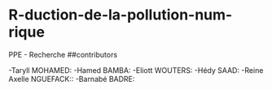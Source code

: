 # R-duction-de-la-pollution-num-rique
PPE - Recherche
##contributors

  -Taryll MOHAMED:
  -Hamed BAMBA:
  -Eliott WOUTERS:
  -Hédy SAAD:
  -Reine Axelle NGUEFACK::
  -Barnabé BADRE:
